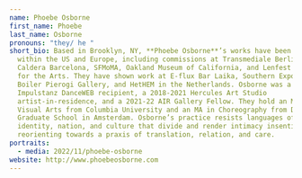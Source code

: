 ```yaml
---
name: Phoebe Osborne
first_name: Phoebe
last_name: Osborne
pronouns: "they/ he "
short_bio: Based in Brooklyn, NY, **Phoebe Osborne**’s works have been presented
  within the US and Europe, including commissions at Transmediale Berlin, La
  Caldera Barcelona, SFMoMA, Oakland Museum of California, and Lenfest Center
  for the Arts. They have shown work at E-flux Bar Laika, Southern Exposure, The
  Boiler Pierogi Gallery, and HetHEM in the Netherlands. Osborne was a 2017
  Impulstanz DanceWEB recipient, a 2018-2021 Hercules Art Studio
  artist-in-residence, and a 2021-22 AIR Gallery Fellow. They hold an MFA in
  Visual Arts from Columbia University and an MA in Choreography from DAS
  Graduate School in Amsterdam. Osborne’s practice resists languages of
  identity, nation, and culture that divide and render intimacy insentient by
  reorienting towards a praxis of translation, relation, and care.
portraits:
  - media: 2022/11/phoebe-osborne
website: http://www.phoebeosborne.com
---
```

